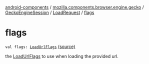 [android-components](../../../index.md) / [mozilla.components.browser.engine.gecko](../../index.md) / [GeckoEngineSession](../index.md) / [LoadRequest](index.md) / [flags](./flags.md)

# flags

`val flags: `[`LoadUrlFlags`](../../../mozilla.components.concept.engine/-engine-session/-load-url-flags/index.md) [(source)](https://github.com/mozilla-mobile/android-components/blob/master/components/browser/engine-gecko-beta/src/main/java/mozilla/components/browser/engine/gecko/GeckoEngineSession.kt#L119)

the [LoadUrlFlags](#) to use when loading the provided url.

